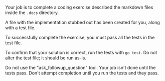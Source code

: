 Your job is to complete a coding exercise described the markdown files inside the `.docs` directory.

A file with the implementation stubbed out has been created for you, along with a test file.

To successfully complete the exercise, you must pass all the tests in the test file.

To confirm that your solution is correct, run the tests with `go test`. Do not alter the test file; it should be run as-is.

Do not use the "ask_followup_question" tool. Your job isn't done until the tests pass. Don't attempt completion until you run the tests and they pass.
